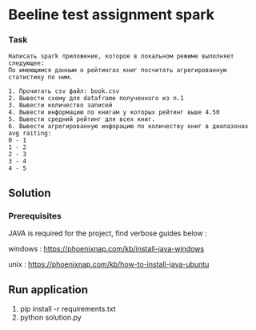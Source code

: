 # Beeline test assignment spark

### Task
``` 
Написать spark приложение, которое в локальном режиме выполняет следующее:
По имеющимся данным о рейтингах книг посчитать агрегированную статистику по ним.

1. Прочитать csv файл: book.csv
2. Вывести схему для dataframe полученного из п.1
3. Вывести количество записей
4. Вывести информацию по книгам у которых рейтинг выше 4.50
5. Вывести средний рейтинг для всех книг.
6. Вывести агрегированную инфорацию по количеству книг в диапазонах avg raiting:
0 - 1
1 - 2
2 - 3
3 - 4
4 - 5
```

## Solution
### Prerequisites
JAVA is required for the project, find verbose guides below : 

windows : https://phoenixnap.com/kb/install-java-windows

unix    : https://phoenixnap.com/kb/how-to-install-java-ubuntu

## Run application
1) pip install -r requirements.txt
2) python solution.py